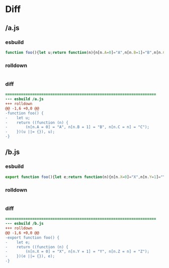 # Diff
## /a.js
### esbuild
```js
function foo(){let u;return function(n){n[n.A=0]="A",n[n.B=1]="B",n[n.C=n]="C"}(u||={}),u}
```
### rolldown
```js

```
### diff
```diff
===================================================================
--- esbuild	/a.js
+++ rolldown	
@@ -1,6 +0,0 @@
-function foo() {
-    let u;
-    return ((function (n) {
-        (n[n.A = 0] = "A", n[n.B = 1] = "B", n[n.C = n] = "C");
-    })(u ||= {}), u);
-}

```
## /b.js
### esbuild
```js
export function foo(){let e;return function(n){n[n.X=0]="X",n[n.Y=1]="Y",n[n.Z=n]="Z"}(e||={}),e}
```
### rolldown
```js

```
### diff
```diff
===================================================================
--- esbuild	/b.js
+++ rolldown	
@@ -1,6 +0,0 @@
-export function foo() {
-    let e;
-    return ((function (n) {
-        (n[n.X = 0] = "X", n[n.Y = 1] = "Y", n[n.Z = n] = "Z");
-    })(e ||= {}), e);
-}

```